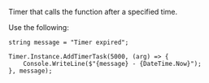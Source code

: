 Timer that calls the function after a specified time.

Use the following:

```
string message = "Timer expired";

Timer.Instance.AddTimerTask(5000, (arg) => {
    Console.WriteLine($"{message} - {DateTime.Now}");
}, message);
```
